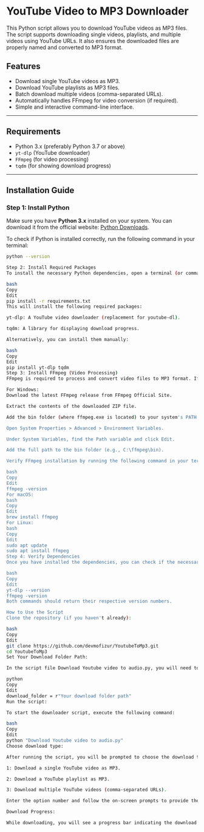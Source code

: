 # YouTube Video to MP3 Downloader

This Python script allows you to download YouTube videos as MP3 files. The script supports downloading single videos, playlists, and multiple videos using YouTube URLs. It also ensures the downloaded files are properly named and converted to MP3 format.

## Features

- Download single YouTube videos as MP3.
- Download YouTube playlists as MP3 files.
- Batch download multiple videos (comma-separated URLs).
- Automatically handles FFmpeg for video conversion (if required).
- Simple and interactive command-line interface.

---

## Requirements

- Python 3.x (preferably Python 3.7 or above)
- `yt-dlp` (YouTube downloader)
- `FFmpeg` (for video processing)
- `tqdm` (for showing download progress)

---

## Installation Guide

### Step 1: Install Python

Make sure you have **Python 3.x** installed on your system. You can download it from the official website: [Python Downloads](https://www.python.org/downloads/).

To check if Python is installed correctly, run the following command in your terminal:

```bash
python --version

Step 2: Install Required Packages
To install the necessary Python dependencies, open a terminal (or command prompt) and run the following command:

bash
Copy
Edit
pip install -r requirements.txt
This will install the following required packages:

yt-dlp: A YouTube video downloader (replacement for youtube-dl).

tqdm: A library for displaying download progress.

Alternatively, you can install them manually:

bash
Copy
Edit
pip install yt-dlp tqdm
Step 3: Install FFmpeg (Video Processing)
FFmpeg is required to process and convert video files to MP3 format. If FFmpeg is not already installed on your system, follow these steps to download and install it:

For Windows:
Download the latest FFmpeg release from FFmpeg Official Site.

Extract the contents of the downloaded ZIP file.

Add the bin folder (where ffmpeg.exe is located) to your system's PATH environment variable:

Open System Properties > Advanced > Environment Variables.

Under System Variables, find the Path variable and click Edit.

Add the full path to the bin folder (e.g., C:\ffmpeg\bin).

Verify FFmpeg installation by running the following command in your terminal:

bash
Copy
Edit
ffmpeg -version
For macOS:
bash
Copy
Edit
brew install ffmpeg
For Linux:
bash
Copy
Edit
sudo apt update
sudo apt install ffmpeg
Step 4: Verify Dependencies
Once you have installed the dependencies, you can check if the necessary tools are properly installed by running the following commands:

bash
Copy
Edit
yt-dlp --version
ffmpeg -version
Both commands should return their respective version numbers.

How to Use the Script
Clone the repository (if you haven't already):

bash
Copy
Edit
git clone https://github.com/devmofizur/YoutubeToMp3.git
cd YoutubeToMp3
Set Your Download Folder Path:

In the script file Download Youtube video to audio.py, you will need to set the download_folder variable to your desired download folder path.

python
Copy
Edit
download_folder = r"Your download folder path"
Run the script:

To start the downloader script, execute the following command:

bash
Copy
Edit
python "Download Youtube video to audio.py"
Choose download type:

After running the script, you will be prompted to choose the download type:

1: Download a single YouTube video as MP3.

2: Download a YouTube playlist as MP3.

3: Download multiple YouTube videos (comma-separated URLs).

Enter the option number and follow the on-screen prompts to provide the YouTube URL(s).

Download Progress:

While downloading, you will see a progress bar indicating the download progress, including the percentage and estimated time remaining.

